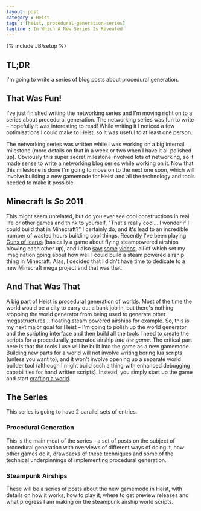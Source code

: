 ```yaml
---
layout: post
category : Heist
tags : [heist, procedural-generation-series]
tagline : In Which A New Series Is Revealed
---
```

{% include JB/setup %}


## TL;DR

I'm going to write a series of blog posts about procedural generation.

## That Was Fun!

I've just finished writing the networking series and I'm moving right on to a series about procedural generation. The networking series was fun to write – hopefully it was interesting to read! While writing it I noticed a few optimisations I could make to Heist, so it was useful to at least one person.

The networking series was written while I was working on a big internal milestone (more details on that in a week or two when I have it all polished up). Obviously this super secret milestone involved lots of networking, so it made sense to write a networking blog series while working on it. Now that this milestone is done I'm going to move on to the next one soon, which will involve building a new gamemode for Heist and all the technology and tools needed to make it possible.

## Minecraft Is _So_ 2011

This might seem unrelated, but do you ever see cool constructions in real life or other games and think to yourself, "That's really cool... I wonder if I could build that in Minecraft?" I certainly do, and it's lead to an incredible number of wasted hours building cool things. Recently I've been playing [Guns of Icarus](http://gunsoficarus.com/) (basically a game about flying steampowered airships blowing each other up), and I also [saw](http://www.youtube.com/watch?v=Rx8rnR3gl3Y) [some](http://www.youtube.com/watch?v=8kLnd_KI46o) [videos](http://www.youtube.com/watch?v=u9J9xeXVSEw), all of which set my imagination going about how well I could build a steam powered airship thing in Minecraft. Alas, I decided that I didn't have time to dedicate to a new Minecraft mega project and that was that.

## And That Was That

A big part of Heist is procedural generation of worlds. Most of the time the world would be a city to carry out a bank job in, but there's nothing stopping the world generator from being used to generate other megastructures... floating steam powered airships for example. So, this is my next major goal for Heist – I'm going to polish up the world generator and the scripting interface and then build all the tools I need to create the scripts for a procedurally generated airship _into the game_. The critical part here is that the tools I use will be built into the game as a new gamemode. Building new parts for a world will not involve writing boring lua scripts (unless you want to), and it won't involve opening up a separate world builder tool (although I might build such a thing with enhanced debugging capabilities for hand written scripts). Instead, you simply start up the game and start [crafting a world](http://www.youtube.com/watch?v=VzFpg271sm8).

## The Series

This series is going to have 2 parallel sets of entries.

### Procedural Generation

This is the main meat of the series – a set of posts on the subject of procedural generation with overviews of different ways of doing it, how other games do it, drawbacks of these techniques and some of the technical underpinnings of implementing procedural generation.

### Steampunk Airships

These will be a series of posts about the new gamemode in Heist, with details on how it works, how to play it, where to get preview releases and what progress I am making on the steampunk airship world scripts.